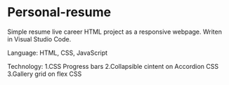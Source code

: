 # Personal-resume

Simple resume live career HTML project as a responsive webpage.
Writen in Visual Studio Code.

Language:
HTML, CSS, JavaScript

Technology:
1.CSS Progress bars
2.Collapsible cintent on Accordion CSS
3.Gallery grid on flex CSS
